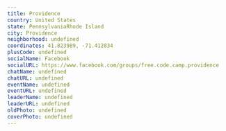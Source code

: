 ```yaml
---
title: Providence
country: United States
state: PennsylvaniaRhode Island
city: Providence
neighborhood: undefined
coordinates: 41.823989, -71.412834
plusCode: undefined
socialName: Facebook
socialURL: https://www.facebook.com/groups/free.code.camp.providence
chatName: undefined
chatURL: undefined
eventName: undefined
eventURL: undefined
leaderName: undefined
leaderURL: undefined
oldPhoto: undefined
coverPhoto: undefined
---
```

